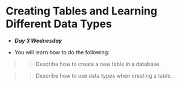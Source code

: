 # Creating Tables and Learning Different Data Types
- ***Day 3 Wednesday***

- You will learn how to do the following:

>> Describe how to create a new table in a database.

>> Describe how to use data types when creating a table.
